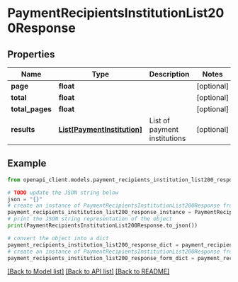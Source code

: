 # PaymentRecipientsInstitutionList200Response


## Properties

Name | Type | Description | Notes
------------ | ------------- | ------------- | -------------
**page** | **float** |  | [optional] 
**total** | **float** |  | [optional] 
**total_pages** | **float** |  | [optional] 
**results** | [**List[PaymentInstitution]**](PaymentInstitution.md) | List of payment institutions | [optional] 

## Example

```python
from openapi_client.models.payment_recipients_institution_list200_response import PaymentRecipientsInstitutionList200Response

# TODO update the JSON string below
json = "{}"
# create an instance of PaymentRecipientsInstitutionList200Response from a JSON string
payment_recipients_institution_list200_response_instance = PaymentRecipientsInstitutionList200Response.from_json(json)
# print the JSON string representation of the object
print(PaymentRecipientsInstitutionList200Response.to_json())

# convert the object into a dict
payment_recipients_institution_list200_response_dict = payment_recipients_institution_list200_response_instance.to_dict()
# create an instance of PaymentRecipientsInstitutionList200Response from a dict
payment_recipients_institution_list200_response_form_dict = payment_recipients_institution_list200_response.from_dict(payment_recipients_institution_list200_response_dict)
```
[[Back to Model list]](../README.md#documentation-for-models) [[Back to API list]](../README.md#documentation-for-api-endpoints) [[Back to README]](../README.md)


